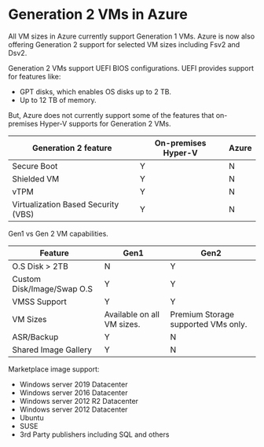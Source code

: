 

# Generation 2 VMs in Azure

All VM sizes in Azure currently support Generation 1 VMs. Azure is now also offering Generation 2 support for selected VM sizes including Fsv2 and Dsv2. 

Generation 2 VMs support UEFI BIOS configurations. UEFI provides support for features like:

* GPT disks, which enables OS disks up to 2 TB. 
* Up to 12 TB of memory.

But, Azure does not currently support some of the features that on-premises Hyper-V supports for Generation 2 VMs. 


| Generation 2 feature                | On-premises Hyper-V| Azure |
|-------------------------------------|--------------------|-------|
| Secure Boot                         | Y                  | N     |
| Shielded VM                         | Y                  | N     |
| vTPM                                | Y                  | N     |
| Virtualization Based Security (VBS) | Y                  | N     |


Gen1 vs Gen 2 VM capabilities.

| Feature                    | Gen1                       | Gen2                                |
|----------------------------|----------------------------|-------------------------------------|
| O.S Disk > 2TB             | N                          | Y                                   |
| Custom Disk/Image/Swap O.S | Y                          | Y                                   |
| VMSS Support               | Y                          | Y                                   |
| VM Sizes                   | Available on all VM sizes. | Premium Storage supported VMs only. |
| ASR/Backup                 | Y                          | N                                   |
| Shared Image Gallery       | Y                          | N                                   |




Marketplace image support:

* Windows server 2019 Datacenter
* Windows server 2016 Datacenter
* Windows server 2012 R2 Datacenter
* Windows server 2012 Datacenter
* Ubuntu
* SUSE
* 3rd Party publishers including SQL and others
